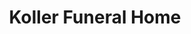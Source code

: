 ---
title: "Koller Funeral Home"
url: /philadelphia/koller-funeral-home/
shop: funeral directors
---